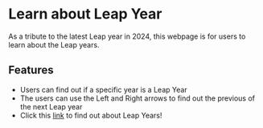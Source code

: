 # Learn about Leap Year
As a tribute to the latest Leap year in 2024, this webpage is for users to learn about the Leap years.

## Features
-  Users can find out if a specific year is a Leap Year
- The users can use the Left and Right arrows to find out the previous of the next Leap year
- Click this [link](https://sumzulfikar.github.io/Leap-Year/) to find out about Leap Years!
